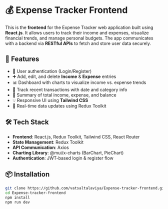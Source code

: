 # 💰 Expense Tracker Frontend

This is the **frontend** for the Expense Tracker web application built using **React.js**. It allows users to track their income and expenses, visualize financial trends, and manage personal budgets. The app communicates with a backend via **RESTful APIs** to fetch and store user data securely.

## 🚀 Features

- 🔐 User authentication (Login/Register)
- ➕ Add, edit, and delete **Income** & **Expense** entries
- 📊 Dashboard with charts to visualize income vs. expense trends
- 📅 Track recent transactions with date and category info
- 🧮 Summary of total income, expense, and balance
- 💡 Responsive UI using **Tailwind CSS**
- 🔄 Real-time data updates using Redux Toolkit

## 🛠️ Tech Stack

- **Frontend**: React.js, Redux Toolkit, Tailwind CSS, React Router
- **State Management**: Redux Toolkit
- **API Communication**: Axios
- **Charting Library**: @mui/x-charts (BarChart, PieChart)
- **Authentication**: JWT-based login & register flow



## 📦 Installation

```bash
git clone https://github.com/vatsaltalaviya/Expense-tracker-frontend.git
cd Expense-tracker-frontend
npm install
npm run dev


